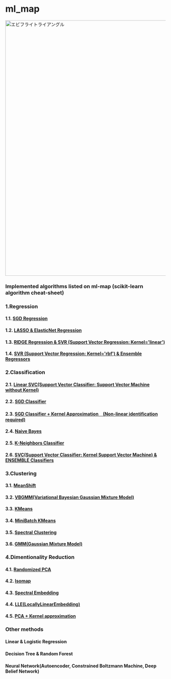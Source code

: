 # ml_map
<img width="800" src="https://user-images.githubusercontent.com/60038634/138719935-d4cf8094-9cc3-4afd-ace5-aa6a8b134af3.png" alt="エビフライトライアングル" title="サンプル">

### Implemented algorithms listed on ml-map (scikit-learn algorithm cheat-sheet)  
### 1.Regression 
  #### 1.1. [SGD Regression](https://github.com/HaruHonda/ml_map/blob/main/algorithms/1.1.%20SGD%20Regression) 
  #### 1.2. [LASSO & ElasticNet Regression](https://github.com/HaruHonda/ml_map/blob/main/algorithms/1.2.%20LASSO%20%26%20ElasticNet%20Regression)
  #### 1.3. [RIDGE Regression & SVR (Support Vector Regression: Kernel='linear')](https://github.com/HaruHonda/ml_map/tree/main/algorithms/1.2.%20LASSO%20%26%20ElasticNet%20Regression) 
  #### 1.4. [SVR (Support Vector Regression: Kernel='rbf') & Ensemble Regressors](https://github.com/HaruHonda/ml_map/tree/main/algorithms/1.4.%20SVR%20(Support%20Vector%20Regression)%20%26%20Ensemble%20Regressors)

### 2.Classification
  #### 2.1. [Linear SVC(Support Vector Classifier: Support Vector Machine without Kernel)]()
  #### 2.2. [SGD Classifier]()
  #### 2.3. [SGD Classifier + Kernel Approximation　(Non-linear identification required)]()
  #### 2.4. [Naive Bayes]()
  #### 2.5. [K-Neighbors Classifier]()
  #### 2.6. [SVC(Support Vector Classifier: Kernel Support Vector Machine) & ENSEMBLE Classifiers]()

### 3.Clustering
  #### 3.1. [MeanShift]()
  #### 3.2. [VBGMM(Variational Bayesian Gaussian Mixture Model)]()
  #### 3.3. [KMeans]()
  #### 3.4. [MiniBatch KMeans]()
  #### 3.5. [Spectral Clustering]()
  #### 3.6. [GMM(Gaussian Mixture Model)]()

### 4.Dimentionality Reduction
  #### 4.1. [Randomized PCA]()
  #### 4.2. [Isomap]()
  #### 4.3. [Spectral Embedding]()
  #### 4.4. [LLE(LocallyLinearEmbedding)]()
  #### 4.5. [PCA + Kernel approximation]()

### Other methods ###
#### Linear & Logistic Regression
#### Decision Tree & Random Forest　
#### Neural Network(Autoencoder, Constrained Boltzmann Machine, Deep Belief Network)

